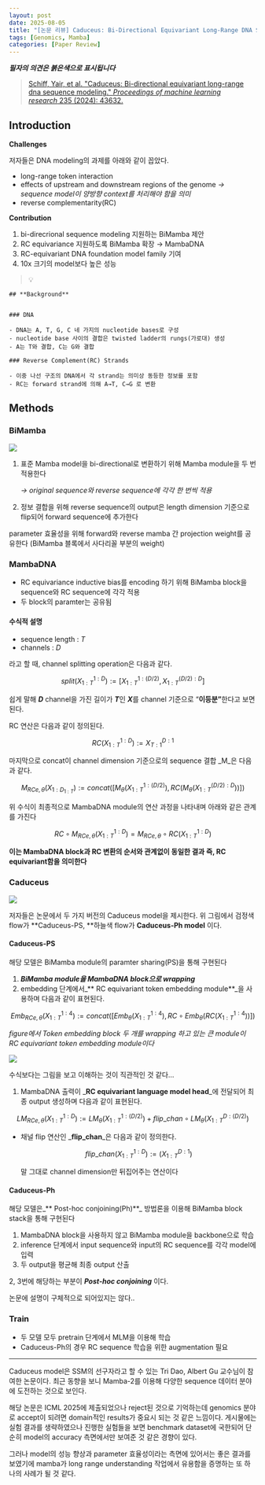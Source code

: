 ```yaml
---
layout: post
date: 2025-08-05
title: "[논문 리뷰] Caduceus: Bi-Directional Equivariant Long-Range DNA Sequence Modeling"
tags: [Genomics, Mamba]
categories: [Paper Review]
---
```


<span class="notion-red">_**필자의 의견은 붉은색으로 표시됩니다**_</span>


> [Schiff, Yair, et al. "Caduceus: Bi-directional equivariant long-range dna sequence modeling." ](https://pmc.ncbi.nlm.nih.gov/articles/PMC12189541/)[_Proceedings of machine learning research_](https://pmc.ncbi.nlm.nih.gov/articles/PMC12189541/)[ 235 (2024): 43632.](https://pmc.ncbi.nlm.nih.gov/articles/PMC12189541/)



## Introduction


**Challenges**


저자들은 DNA modeling의 과제를 아래와 같이 꼽았다.

- long-range token interaction
- effects of upstream and downstream regions of the genome 
_→ sequence model이 양방향 context를 처리해야 함을 의미_
- reverse complementarity(RC)

**Contribution**

1. bi-direcrional sequence modeling 지원하는 BiMamba 제안
1. RC equivariance 지원하도록 BiMamba 확장 → MambaDNA
1. RC-equivariant DNA foundation model family 기여
1. 10x 크기의 model보다 높은 성능

> 💡 


	## **Background**


	### DNA

	- DNA는 A, T, G, C 네 가지의 nucleotide bases로 구성
	- nucleotide base 사이의 결합은 twisted ladder의 rungs(가로대) 생성
	- A는 T와 결합, C는 G와 결합

	### Reverse Complement(RC) Strands

	- 이중 나선 구조의 DNA에서 각 strand는 의미상 동등한 정보를 포함
	- RC는 forward strand에 의해 A→T, C→G 로 변환


## Methods



### BiMamba


![](https://prod-files-secure.s3.us-west-2.amazonaws.com/542b861c-36a8-4051-84e5-8804b6728dba/2c247d59-7815-4980-99f0-8f0d21f445a7/image.png?X-Amz-Algorithm=AWS4-HMAC-SHA256&X-Amz-Content-Sha256=UNSIGNED-PAYLOAD&X-Amz-Credential=ASIAZI2LB466RR5UDVBK%2F20251001%2Fus-west-2%2Fs3%2Faws4_request&X-Amz-Date=20251001T180126Z&X-Amz-Expires=3600&X-Amz-Security-Token=IQoJb3JpZ2luX2VjEIL%2F%2F%2F%2F%2F%2F%2F%2F%2F%2FwEaCXVzLXdlc3QtMiJIMEYCIQCKk8EdRloFvys5czo5UOu6%2FO781THqJPra7IRJnXoxigIhAKL3UuYQZPjAbgUoh0fPtnsY5GmKpnpDGzhdvnK6nRmeKv8DCBsQABoMNjM3NDIzMTgzODA1Igwyv1OEI9YOhO3oBoMq3AMGFlgDwoeZup5YMpFoPg69jWBiR2WFmwoIFZqpk4nHfeG%2Fhp19dBvDNKpUHZHE7C%2BF%2BsgZQR9pGp94HnN2FdEPW6keo7oBWuCG8dNLz8N0GDUmrII4ZyhrvgV7BsAlUIdZnROsBVHfkU%2BA2td9VUoO5YWZWbUo7FYYnZi7jAbb5PuA31pB77XtyKhq%2FnuGap%2FBRhy6xTj5pf%2B%2B1Svd4KGSPrI%2FwWVdTn6X0%2FqfNCQpJ%2B8AEMs1SaWB1I%2FqFP3iUP%2BFzawnqOyGIjypNprh3riE83bdJ1BdW8pee1NXOHf2wUjirje0cig%2BDhZR8jOVPSvln49DyANUh9YjxrQsS5BYJPV4e7NINAeUq3Oo4dWTYeQ7ogAoASiIn57E9k2VDemHT0fOnzCv9MsmbWUPmG1b6QUKov1enznp2Ee4s5XrpS9JwSD9IgRtqnU67B5ouzGzBY%2BTQxZ4kH9uDRmR%2BKjgY20XDrR4npBXu%2FrqsydlZGqVAUaiaB125HJxWAujALr8tKhjEXNUvPrUBE5CrwVuWYgcinZ%2B1Ol%2F%2BjHl7%2F8w1pHPGM6EAJWSOio1wIb2sTCNF92%2FOSsLfd1LPnFrM3EqNhcGPwaWh7jVdm%2BcloxWhKaKQgTykOwKVY%2Fw%2FzCR0PXGBjqkATfKVC5O%2BtyuwCM588e4HnSbE7NMYY4GSmR1luacNbrhptXZdX0MkNUHatG%2FGOOG8XyRFq%2FxCaYAnH%2Fokt%2F23FWM4PYF3DNB55UB009hybh3iApkALtUlPQkkVBkDHp%2BSYxnBEyPSH%2FJ0OGPemjpFT12sBub%2BA1FDoy4a%2B2H%2B78L8OcKIh4c%2BBTj08yBacORi7Gq95UQMYQf7ZyrSoUYsgb7P%2BEM&X-Amz-Signature=2916722cc9bf791c70d48dd6b3caaf9d4ec7b5451ad561aba889e01b3f5d0d62&X-Amz-SignedHeaders=host&x-amz-checksum-mode=ENABLED&x-id=GetObject)

1. 표준 Mamba model을 bi-directional로 변환하기 위해 Mamba module을 두 번 적용한다

	_→ original sequence와 reverse sequence에 각각 한 번씩 적용_

1. 정보 결합을 위해 reverse sequence의 output은 length dimension 기준으로 flip되어 forward sequence에 추가한다

parameter 효율성을 위해 forward와 reverse mamba 간 projection weight를 공유한다 (BiMamba 블록에서 사다리꼴 부분의 weight)



### MambaDNA

- RC equivariance inductive bias를 encoding 하기 위해 BiMamba block을 sequence와 RC sequence에 각각 적용
- 두 block의 paramter는 공유됨


#### 수식적 설명

- sequence length : _T_
- channels : _D_

라고 할 때,  channel splitting operation은 다음과 같다.


$$
split(X^{1:D}_{1:T}):=[X^{1:(D/2)}_{1:T},X^{(D/2):D}_{1:T}]
$$


<span class="notion-red">쉽게 말해 </span><span class="notion-red">_**D**_</span><span class="notion-red"> channel을 가진 길이가 </span><span class="notion-red">_**T**_</span><span class="notion-red">인 </span><span class="notion-red">_**X**_</span><span class="notion-red">를 channel 기준으로 “</span><span class="notion-red">**이등분”**</span><span class="notion-red">한다고 보면 된다.</span>


RC 연산은 다음과 같이 정의된다.


$$
RC(X^{1:D}_{1:T}):=X^{D:1}_{T:1}
$$


마지막으로 concat이 channel dimension 기준으로의 sequence 결합 _M_은 다음과 같다.


$$
M_{RCe,\theta}(X_{1:D_{1:T}}):=concat([M_{\theta}(X^{1:(D/2)}_{1:T}),RC(M_{\theta}(X^{(D/2):D}_{1:T}))])
$$


위 수식이 최종적으로 MambaDNA module의 연산 과정을 나타내며 아래와 같은 관계를 가진다


$$
RC\circ M_{RCe,\theta}(X^{1:D}_{1:T}) = M_{RCe,\theta} \circ RC(X^{1:D}_{1:T})
$$


**이는 MambaDNA block과 RC 변환의 순서와 관계없이 동일한 결과 즉, RC equivariant함을 의미한다**



### Caduceus


![](https://prod-files-secure.s3.us-west-2.amazonaws.com/542b861c-36a8-4051-84e5-8804b6728dba/f94a60d7-8145-473b-aef9-7c68d3ec604a/image.png?X-Amz-Algorithm=AWS4-HMAC-SHA256&X-Amz-Content-Sha256=UNSIGNED-PAYLOAD&X-Amz-Credential=ASIAZI2LB466RR5UDVBK%2F20251001%2Fus-west-2%2Fs3%2Faws4_request&X-Amz-Date=20251001T180127Z&X-Amz-Expires=3600&X-Amz-Security-Token=IQoJb3JpZ2luX2VjEIL%2F%2F%2F%2F%2F%2F%2F%2F%2F%2FwEaCXVzLXdlc3QtMiJIMEYCIQCKk8EdRloFvys5czo5UOu6%2FO781THqJPra7IRJnXoxigIhAKL3UuYQZPjAbgUoh0fPtnsY5GmKpnpDGzhdvnK6nRmeKv8DCBsQABoMNjM3NDIzMTgzODA1Igwyv1OEI9YOhO3oBoMq3AMGFlgDwoeZup5YMpFoPg69jWBiR2WFmwoIFZqpk4nHfeG%2Fhp19dBvDNKpUHZHE7C%2BF%2BsgZQR9pGp94HnN2FdEPW6keo7oBWuCG8dNLz8N0GDUmrII4ZyhrvgV7BsAlUIdZnROsBVHfkU%2BA2td9VUoO5YWZWbUo7FYYnZi7jAbb5PuA31pB77XtyKhq%2FnuGap%2FBRhy6xTj5pf%2B%2B1Svd4KGSPrI%2FwWVdTn6X0%2FqfNCQpJ%2B8AEMs1SaWB1I%2FqFP3iUP%2BFzawnqOyGIjypNprh3riE83bdJ1BdW8pee1NXOHf2wUjirje0cig%2BDhZR8jOVPSvln49DyANUh9YjxrQsS5BYJPV4e7NINAeUq3Oo4dWTYeQ7ogAoASiIn57E9k2VDemHT0fOnzCv9MsmbWUPmG1b6QUKov1enznp2Ee4s5XrpS9JwSD9IgRtqnU67B5ouzGzBY%2BTQxZ4kH9uDRmR%2BKjgY20XDrR4npBXu%2FrqsydlZGqVAUaiaB125HJxWAujALr8tKhjEXNUvPrUBE5CrwVuWYgcinZ%2B1Ol%2F%2BjHl7%2F8w1pHPGM6EAJWSOio1wIb2sTCNF92%2FOSsLfd1LPnFrM3EqNhcGPwaWh7jVdm%2BcloxWhKaKQgTykOwKVY%2Fw%2FzCR0PXGBjqkATfKVC5O%2BtyuwCM588e4HnSbE7NMYY4GSmR1luacNbrhptXZdX0MkNUHatG%2FGOOG8XyRFq%2FxCaYAnH%2Fokt%2F23FWM4PYF3DNB55UB009hybh3iApkALtUlPQkkVBkDHp%2BSYxnBEyPSH%2FJ0OGPemjpFT12sBub%2BA1FDoy4a%2B2H%2B78L8OcKIh4c%2BBTj08yBacORi7Gq95UQMYQf7ZyrSoUYsgb7P%2BEM&X-Amz-Signature=8d217a46b1fdb64b7edeee1a8e4a3325fd1bd88ab231ed19753cc95669bfeab7&X-Amz-SignedHeaders=host&x-amz-checksum-mode=ENABLED&x-id=GetObject)


저자들은 논문에서 두 가지 버전의 Caduceus model을 제시한다. 위 그림에서 검정색 flow가 **Caduceus-PS, **하늘색 flow가 **Caduceus-Ph model** 이다.



#### Caduceus-PS


해당 모델은 BiMamba module의 paramter sharing(PS)을 통해 구현된다

1. _**BiMamba module을 MambaDNA block으로 wrapping**_
1. embedding 단계에서_** RC equivariant token embedding module**_을 사용하며 다음과 같이 표현된다.

$$
Emb_{RCe,\theta}(X^{1:4}_{1:T}):=concat([Emb_{\theta}(X^{1:4}_{1:T}),RC \circ Emb_{\theta}(RC(X^{1:4}_{1:T}))])
$$


_figure에서 Token embedding block 두 개를 wrapping 하고 있는 큰 module이 RC equivariant token embedding module이다_


![](https://prod-files-secure.s3.us-west-2.amazonaws.com/542b861c-36a8-4051-84e5-8804b6728dba/b175e4da-71eb-4e91-8c23-a06dabe673c9/image.png?X-Amz-Algorithm=AWS4-HMAC-SHA256&X-Amz-Content-Sha256=UNSIGNED-PAYLOAD&X-Amz-Credential=ASIAZI2LB466RR5UDVBK%2F20251001%2Fus-west-2%2Fs3%2Faws4_request&X-Amz-Date=20251001T180127Z&X-Amz-Expires=3600&X-Amz-Security-Token=IQoJb3JpZ2luX2VjEIL%2F%2F%2F%2F%2F%2F%2F%2F%2F%2FwEaCXVzLXdlc3QtMiJIMEYCIQCKk8EdRloFvys5czo5UOu6%2FO781THqJPra7IRJnXoxigIhAKL3UuYQZPjAbgUoh0fPtnsY5GmKpnpDGzhdvnK6nRmeKv8DCBsQABoMNjM3NDIzMTgzODA1Igwyv1OEI9YOhO3oBoMq3AMGFlgDwoeZup5YMpFoPg69jWBiR2WFmwoIFZqpk4nHfeG%2Fhp19dBvDNKpUHZHE7C%2BF%2BsgZQR9pGp94HnN2FdEPW6keo7oBWuCG8dNLz8N0GDUmrII4ZyhrvgV7BsAlUIdZnROsBVHfkU%2BA2td9VUoO5YWZWbUo7FYYnZi7jAbb5PuA31pB77XtyKhq%2FnuGap%2FBRhy6xTj5pf%2B%2B1Svd4KGSPrI%2FwWVdTn6X0%2FqfNCQpJ%2B8AEMs1SaWB1I%2FqFP3iUP%2BFzawnqOyGIjypNprh3riE83bdJ1BdW8pee1NXOHf2wUjirje0cig%2BDhZR8jOVPSvln49DyANUh9YjxrQsS5BYJPV4e7NINAeUq3Oo4dWTYeQ7ogAoASiIn57E9k2VDemHT0fOnzCv9MsmbWUPmG1b6QUKov1enznp2Ee4s5XrpS9JwSD9IgRtqnU67B5ouzGzBY%2BTQxZ4kH9uDRmR%2BKjgY20XDrR4npBXu%2FrqsydlZGqVAUaiaB125HJxWAujALr8tKhjEXNUvPrUBE5CrwVuWYgcinZ%2B1Ol%2F%2BjHl7%2F8w1pHPGM6EAJWSOio1wIb2sTCNF92%2FOSsLfd1LPnFrM3EqNhcGPwaWh7jVdm%2BcloxWhKaKQgTykOwKVY%2Fw%2FzCR0PXGBjqkATfKVC5O%2BtyuwCM588e4HnSbE7NMYY4GSmR1luacNbrhptXZdX0MkNUHatG%2FGOOG8XyRFq%2FxCaYAnH%2Fokt%2F23FWM4PYF3DNB55UB009hybh3iApkALtUlPQkkVBkDHp%2BSYxnBEyPSH%2FJ0OGPemjpFT12sBub%2BA1FDoy4a%2B2H%2B78L8OcKIh4c%2BBTj08yBacORi7Gq95UQMYQf7ZyrSoUYsgb7P%2BEM&X-Amz-Signature=a4f57ba8a7d466195cedf9fae144f732667475c2f0da349b7649e53f1c77f6e8&X-Amz-SignedHeaders=host&x-amz-checksum-mode=ENABLED&x-id=GetObject)


<span class="notion-red">수식보다는 그림을 보고 이해하는 것이 직관적인 것 같다…</span>

1. MambaDNA 출력이 _**RC equivariant language model head**_에 전달되어 최종 output 생성하며 다음과 같이 표현된다.

$$
LM_{RCe,\theta}(X^{1:D}_{1:T}):= LM_{\theta}(X^{1:(D/2)}_{1:T})+flip\_chan\circ LM_{\theta}(X^{D:(D/2)}_{1:T})
$$

- 채널 flip 연산인 _**flip\_chan**_은 다음과 같이 정의한다.

	$$
	flip\_chan(X^{1:D}_{1:T}):=(X^{D:1}_{1:T})
	$$


	말 그대로 channel dimension만 뒤집어주는 연산이다



#### Caduceus-Ph


해당 모델은_** Post-hoc conjoining(Ph)**_ 방법론을 이용해 BiMamba block stack을 통해 구현된다

1. MambaDNA block을 사용하지 않고 BiMamba module을 backbone으로 학습
1. inference 단계에서 input sequence와 input의 RC sequence를 각각 model에 입력
1. 두 output을 평균해 최종 output 산출

2, 3번에 해당하는 부분이 _**Post-hoc conjoining**_ 이다.


<span class="notion-red">논문에 설명이 구체적으로 되어있지는 않다..</span>



### Train

- 두 모델 모두 pretrain 단계에서 MLM을 이용해 학습
- Caduceus-Ph의 경우 RC sequence 학습을 위한 augmentation 필요

---


<span class="notion-red">Caduceus model은 SSM의 선구자라고 할 수 있는 Tri Dao, Albert Gu 교수님이 참여한 논문이다. 최근 동향을 보니 Mamba-2를 이용해 다양한 sequence 데이터 분야에 도전하는 것으로 보인다.</span>


<span class="notion-red">해당 논문은 ICML 2025에 제출되었으나 reject된 것으로 기억하는데 genomics 분야로 accept이 되려면 domain적인 results가 중요시 되는 것 같은 느낌이다. 게시물에는 실험 결과를 생략하였으나 진행한 실험들을 보면 benchmark dataset에 국한되어 단순히 model의 accuracy 측면에서만 보여준 것 같은 경향이 있다.</span>


<span class="notion-red">그러나 model의 성능 향상과 parameter 효율성이라는 측면에 있어서는 좋은 결과를 보였기에 mamba가 long range understanding 작업에서 유용함을 증명하는 또 하나의 사례가 될 것 같다.</span>

